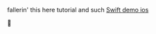 fallerin' this here tutorial and such
[Swift demo ios](https://www.macworld.co.uk/how-to/mac-software/make-apps-swift-4-3523633/)


:pizza:
